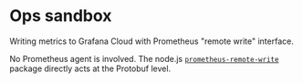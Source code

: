 # Ops sandbox

Writing metrics to Grafana Cloud with Prometheus "remote write" interface.

No Prometheus agent is involved. The node.js [`prometheus-remote-write`](https://github.com/huksley/prometheus-remote-write) package directly acts at the Protobuf level.
